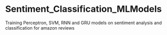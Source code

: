 # Sentiment_Classification_MLModels

Training Perceptron, SVM, RNN and GRU models on sentiment analysis and classification for amazon reviews
